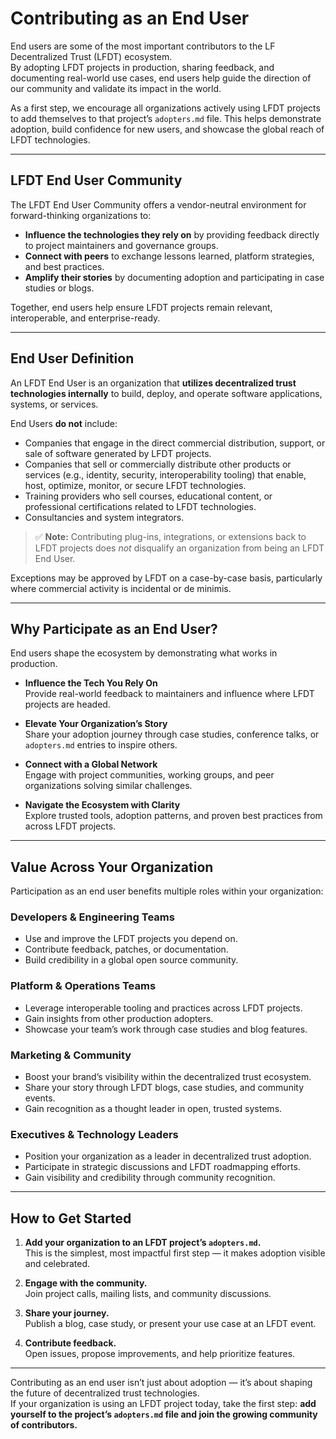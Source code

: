 [//]: # (SPDX-License-Identifier: CC-BY-4.0)

# Contributing as an End User

End users are some of the most important contributors to the LF Decentralized Trust (LFDT) ecosystem.  
By adopting LFDT projects in production, sharing feedback, and documenting real-world use cases, end users help guide the direction of our community and validate its impact in the world.  

As a first step, we encourage all organizations actively using LFDT projects to add themselves to that project’s `adopters.md` file. This helps demonstrate adoption, build confidence for new users, and showcase the global reach of LFDT technologies.

---

## LFDT End User Community

The LFDT End User Community offers a vendor-neutral environment for forward-thinking organizations to:

- **Influence the technologies they rely on** by providing feedback directly to project maintainers and governance groups.  
- **Connect with peers** to exchange lessons learned, platform strategies, and best practices.  
- **Amplify their stories** by documenting adoption and participating in case studies or blogs.  

Together, end users help ensure LFDT projects remain relevant, interoperable, and enterprise-ready.

---

## End User Definition

An LFDT End User is an organization that **utilizes decentralized trust technologies internally** to build, deploy, and operate software applications, systems, or services.  

End Users **do not** include:  

- Companies that engage in the direct commercial distribution, support, or sale of software generated by LFDT projects.  
- Companies that sell or commercially distribute other products or services (e.g., identity, security, interoperability tooling) that enable, host, optimize, monitor, or secure LFDT technologies.  
- Training providers who sell courses, educational content, or professional certifications related to LFDT technologies.  
- Consultancies and system integrators.  

> ✅ **Note:** Contributing plug-ins, integrations, or extensions back to LFDT projects does *not* disqualify an organization from being an LFDT End User.  

Exceptions may be approved by LFDT on a case-by-case basis, particularly where commercial activity is incidental or de minimis.

---

## Why Participate as an End User?

End users shape the ecosystem by demonstrating what works in production.  

- **Influence the Tech You Rely On**  
  Provide real-world feedback to maintainers and influence where LFDT projects are headed.  

- **Elevate Your Organization’s Story**  
  Share your adoption journey through case studies, conference talks, or `adopters.md` entries to inspire others.  

- **Connect with a Global Network**  
  Engage with project communities, working groups, and peer organizations solving similar challenges.  

- **Navigate the Ecosystem with Clarity**  
  Explore trusted tools, adoption patterns, and proven best practices from across LFDT projects.  

---

## Value Across Your Organization

Participation as an end user benefits multiple roles within your organization:  

### Developers & Engineering Teams
- Use and improve the LFDT projects you depend on.  
- Contribute feedback, patches, or documentation.  
- Build credibility in a global open source community.  

### Platform & Operations Teams
- Leverage interoperable tooling and practices across LFDT projects.  
- Gain insights from other production adopters.  
- Showcase your team’s work through case studies and blog features.  

### Marketing & Community
- Boost your brand’s visibility within the decentralized trust ecosystem.  
- Share your story through LFDT blogs, case studies, and community events.  
- Gain recognition as a thought leader in open, trusted systems.  

### Executives & Technology Leaders
- Position your organization as a leader in decentralized trust adoption.  
- Participate in strategic discussions and LFDT roadmapping efforts.  
- Gain visibility and credibility through community recognition.  

---

## How to Get Started

1. **Add your organization to an LFDT project’s `adopters.md`.**  
   This is the simplest, most impactful first step — it makes adoption visible and celebrated.  

2. **Engage with the community.**  
   Join project calls, mailing lists, and community discussions.  

3. **Share your journey.**  
   Publish a blog, case study, or present your use case at an LFDT event.  

4. **Contribute feedback.**  
   Open issues, propose improvements, and help prioritize features.  

---

Contributing as an end user isn’t just about adoption — it’s about shaping the future of decentralized trust technologies.  
If your organization is using an LFDT project today, take the first step: **add yourself to the project’s `adopters.md` file and join the growing community of contributors.**
